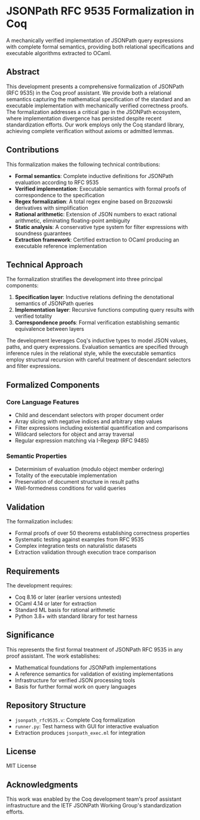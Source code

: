 # JSONPath RFC 9535 Formalization in Coq

A mechanically verified implementation of JSONPath query expressions with complete formal semantics, providing both relational specifications and executable algorithms extracted to OCaml.

## Abstract

This development presents a comprehensive formalization of JSONPath (RFC 9535) in the Coq proof assistant. We provide both a relational semantics capturing the mathematical specification of the standard and an executable implementation with mechanically verified correctness proofs. The formalization addresses a critical gap in the JSONPath ecosystem, where implementation divergence has persisted despite recent standardization efforts. Our work employs only the Coq standard library, achieving complete verification without axioms or admitted lemmas.

## Contributions

This formalization makes the following technical contributions:

- **Formal semantics**: Complete inductive definitions for JSONPath evaluation according to RFC 9535
- **Verified implementation**: Executable semantics with formal proofs of correspondence to the specification
- **Regex formalization**: A total regex engine based on Brzozowski derivatives with simplification
- **Rational arithmetic**: Extension of JSON numbers to exact rational arithmetic, eliminating floating-point ambiguity
- **Static analysis**: A conservative type system for filter expressions with soundness guarantees
- **Extraction framework**: Certified extraction to OCaml producing an executable reference implementation

## Technical Approach

The formalization stratifies the development into three principal components:

1. **Specification layer**: Inductive relations defining the denotational semantics of JSONPath queries
2. **Implementation layer**: Recursive functions computing query results with verified totality
3. **Correspondence proofs**: Formal verification establishing semantic equivalence between layers

The development leverages Coq's inductive types to model JSON values, paths, and query expressions. Evaluation semantics are specified through inference rules in the relational style, while the executable semantics employ structural recursion with careful treatment of descendant selectors and filter expressions.

## Formalized Components

### Core Language Features
- Child and descendant selectors with proper document order
- Array slicing with negative indices and arbitrary step values
- Filter expressions including existential quantification and comparisons
- Wildcard selectors for object and array traversal
- Regular expression matching via I-Regexp (RFC 9485)

### Semantic Properties
- Determinism of evaluation (modulo object member ordering)
- Totality of the executable implementation
- Preservation of document structure in result paths
- Well-formedness conditions for valid queries

## Validation

The formalization includes:
- Formal proofs of over 50 theorems establishing correctness properties
- Systematic testing against examples from RFC 9535
- Complex integration tests on naturalistic datasets
- Extraction validation through execution trace comparison

## Requirements

The development requires:
- Coq 8.16 or later (earlier versions untested)
- OCaml 4.14 or later for extraction
- Standard ML basis for rational arithmetic
- Python 3.8+ with standard library for test harness

## Significance

This represents the first formal treatment of JSONPath RFC 9535 in any proof assistant. The work establishes:
- Mathematical foundations for JSONPath implementations
- A reference semantics for validation of existing implementations  
- Infrastructure for verified JSON processing tools
- Basis for further formal work on query languages

## Repository Structure

- `jsonpath_rfc9535.v`: Complete Coq formalization
- `runner.py`: Test harness with GUI for interactive evaluation
- Extraction produces `jsonpath_exec.ml` for integration

## License

MIT License

## Acknowledgments

This work was enabled by the Coq development team's proof assistant infrastructure and the IETF JSONPath Working Group's standardization efforts.
